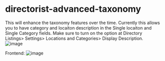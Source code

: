 # directorist-advanced-taxonomy
This will enhance the taxonomy features over the time. Currently this allows you to have category and locaiton description in the Single locaiton and Single Category fields. Make sure to turn on the option at Directory Listings> Settings> Locations and Categories> Display Description. 
![image](https://github.com/rashed1995/directorist-advanced-taxonomy/assets/53273092/db6abfc2-71ff-4aa3-bd37-22a58db51974)

Frontend: ![image](https://github.com/rashed1995/directorist-advanced-taxonomy/assets/53273092/58f50c53-805f-4e4a-8aa6-3f1b01629eb0)


